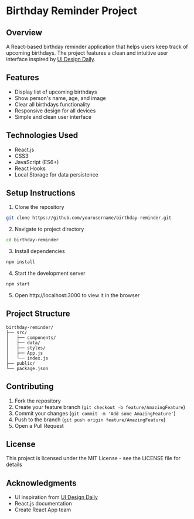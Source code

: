 # Birthday Reminder Project

## Overview
A React-based birthday reminder application that helps users keep track of upcoming birthdays. The project features a clean and intuitive user interface inspired by [UI Design Daily](https://uidesigndaily.com/posts/sketch-birthdays-list-card-widget-day-1042).

## Features
- Display list of upcoming birthdays
- Show person's name, age, and image
- Clear all birthdays functionality
- Responsive design for all devices
- Simple and clean user interface

## Technologies Used
- React.js
- CSS3
- JavaScript (ES6+)
- React Hooks
- Local Storage for data persistence

## Setup Instructions
1. Clone the repository
```bash
git clone https://github.com/yourusername/birthday-reminder.git
```

2. Navigate to project directory
```bash
cd birthday-reminder
```

3. Install dependencies
```bash
npm install
```

4. Start the development server
```bash
npm start
```

5. Open http://localhost:3000 to view it in the browser

## Project Structure
```
birthday-reminder/
├── src/
│   ├── components/
│   ├── data/
│   ├── styles/
│   ├── App.js
│   └── index.js
├── public/
└── package.json
```

## Contributing
1. Fork the repository
2. Create your feature branch (`git checkout -b feature/AmazingFeature`)
3. Commit your changes (`git commit -m 'Add some AmazingFeature'`)
4. Push to the branch (`git push origin feature/AmazingFeature`)
5. Open a Pull Request

## License
This project is licensed under the MIT License - see the LICENSE file for details

## Acknowledgments
- UI inspiration from [UI Design Daily](https://uidesigndaily.com/)
- React.js documentation
- Create React App team
